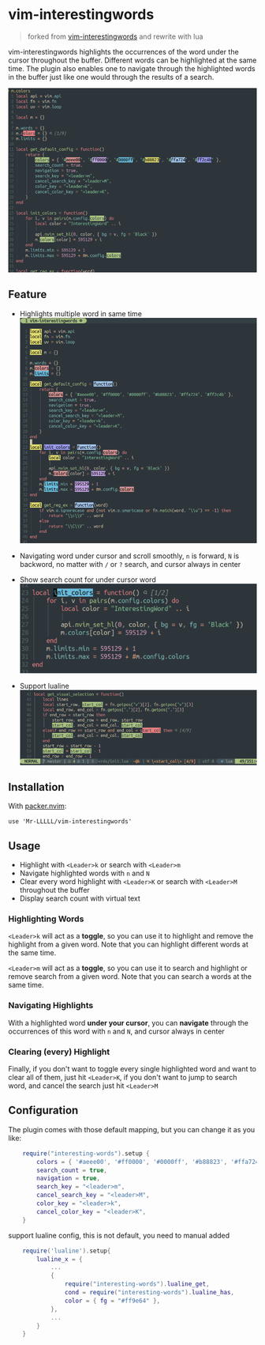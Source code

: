 # vim-interestingwords

> forked from [vim-interestingwords](https://github.com/lfv89/vim-interestingwords) and rewrite with lua


vim-interestingwords highlights the occurrences of the word under the cursor throughout the buffer. Different words can be highlighted at the same time. The plugin also enables one to navigate through the highlighted words in the buffer just like one would through the results of a search.

![Screenshot](https://github.com/Mr-LLLLL/media/blob/master/vim-interesting/interesting.png)
## Feature

- Highlights multiple word in same time
![Screenshot](https://github.com/Mr-LLLLL/media/blob/master/vim-interesting/highlight.png)

- Navigating word under cursor and scroll smoothly, ``n`` is forward, ``N`` is backword, no matter with ``/`` or ``?`` search, and cursor always in center

- Show search count for under cursor word
![Screenshot](https://github.com/Mr-LLLLL/media/blob/master/vim-interesting/search_count.png)

- Support lualine
![Screenshot](https://github.com/Mr-LLLLL/media/blob/master/vim-interesting/lualine.png)

## Installation

With [packer.nvim](https://github.com/wbthomason/packer.nvim):

```
use 'Mr-LLLLL/vim-interestingwords'
```

## Usage

- Highlight with ``<Leader>k`` or search with ``<Leader>m``
- Navigate highlighted words with ``n`` and ``N``
- Clear every word highlight with ``<Leader>K`` or search with ``<Leader>M`` throughout the buffer
- Display search count with virtual text

### Highlighting Words

``<Leader>k`` will act as a **toggle**, so you can use it to highlight and remove the highlight from a given word. Note that you can highlight different words at the same time.

``<Leader>m`` will act as a **toggle**, so you can use it to search and highlight or remove search from a given word. Note that you can search a words at the same time.

### Navigating Highlights

With a highlighted word **under your cursor**, you can **navigate** through the occurrences of this word with ``n`` and ``N``, and cursor always in center

### Clearing (every) Highlight

Finally, if you don't want to toggle every single highlighted word and want to clear all of them, just hit ``<Leader>K``, if you don't want to jump to search word, and cancel the search just hit ``<Leader>M``

## Configuration

The plugin comes with those default mapping, but you can change it as you like:

``` lua
    require("interesting-words").setup {
        colors = { '#aeee00', '#ff0000', '#0000ff', '#b88823', '#ffa724', '#ff2c4b' },
        search_count = true,
        navigation = true,
        search_key = "<leader>m",
        cancel_search_key = "<leader>M",
        color_key = "<leader>k",
        cancel_color_key = "<leader>K",
    }
```

support lualine config, this is not default, you need to manual added
``` lua
    require('lualine').setup{
        lualine_x = {
            ...
            {
                require("interesting-words").lualine_get,
                cond = require("interesting-words").lualine_has,
                color = { fg = "#ff9e64" },
            },
            ...
        }
    }
```
